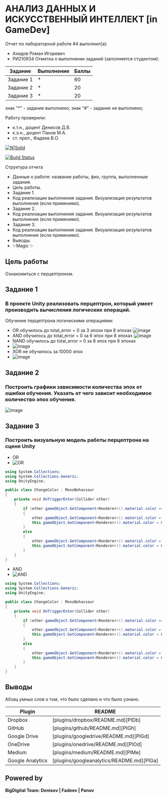 # АНАЛИЗ ДАННЫХ И ИСКУССТВЕННЫЙ ИНТЕЛЛЕКТ [in GameDev]
Отчет по лабораторной работе #4 выполнил(а):
- Ахидов Роман Игоревич
- РИ210934
Отметка о выполнении заданий (заполняется студентом):

| Задание | Выполнение | Баллы |
| ------ | ------ | ------ |
| Задание 1 | * | 60 |
| Задание 2 | * | 20 |
| Задание 3 | * | 20 |

знак "*" - задание выполнено; знак "#" - задание не выполнено;

Работу проверили:
- к.т.н., доцент Денисов Д.В.
- к.э.н., доцент Панов М.А.
- ст. преп., Фадеев В.О.

[![N|Solid](https://cldup.com/dTxpPi9lDf.thumb.png)](https://nodesource.com/products/nsolid)

[![Build Status](https://travis-ci.org/joemccann/dillinger.svg?branch=master)](https://travis-ci.org/joemccann/dillinger)

Структура отчета

- Данные о работе: название работы, фио, группа, выполненные задания.
- Цель работы.
- Задание 1.
- Код реализации выполнения задания. Визуализация результатов выполнения (если применимо).
- Задание 2.
- Код реализации выполнения задания. Визуализация результатов выполнения (если применимо).
- Задание 3.
- Код реализации выполнения задания. Визуализация результатов выполнения (если применимо).
- Выводы.
- ✨Magic ✨

## Цель работы
Ознакомиться с перцептроном.

## Задание 1
### В проекте Unity реализовать перцептрон, который умеет производить вычисления логических операций.
Обучение перцептрона логическими операциями:
- OR обучилось до total_error = 0 за 3 эпохи при 8 эпохах
![image](https://user-images.githubusercontent.com/105049918/205110249-a9a6ecd4-a17d-4392-aa3c-3530032212f7.png)
- AND обучилось до total_error = 0 за 6 эпох при 8 эпохах
![image](https://user-images.githubusercontent.com/105049918/205110996-692baad6-f465-45f7-afc9-5b03ba1a79a4.png)
- NAND обучилось до total_error = 0 за 8 эпох при 8 эпохах
- ![image](https://user-images.githubusercontent.com/105049918/205112546-cbcea12f-7166-4847-aac4-c4edc16cc43e.png)
- XOR не обучилось за 10000 эпох
- ![image](https://user-images.githubusercontent.com/105049918/205113349-18d557dc-8ed1-4511-bb6f-6fa1f9c8515e.png)

## Задание 2
### Построить графики зависимости количества эпох от ошибки обучения. Указать от чего зависит необходимое количество эпох обучения.
![image](https://user-images.githubusercontent.com/105049918/205117081-d3daa795-78cd-4d6f-8dec-a7b4aa05ce33.png)

## Задание 3
### Построить визуальную модель работы перцептрона на сцене Unity
- OR
- ![OR](https://user-images.githubusercontent.com/105049918/205128108-1cfd1f19-a2ff-4da7-a48d-53cc8bee73b2.gif)

```C#
using System.Collections;
using System.Collections.Generic;
using UnityEngine;

public class ChangeColor : MonoBehaviour
{
    private void OnTriggerEnter(Collider other)
    {
        if (other.gameObject.GetComponent<Renderer>().material.color == Color.white && this.gameObject.GetComponent<Renderer>().material.color == Color.white)
        {
            other.gameObject.GetComponent<Renderer>().material.color = Color.white;
            this.gameObject.GetComponent<Renderer>().material.color = Color.white;
        }
        else
        {
            other.gameObject.GetComponent<Renderer>().material.color = Color.black;
            this.gameObject.GetComponent<Renderer>().material.color = Color.black;
        }
    }
}
```

- AND
- ![AND](https://user-images.githubusercontent.com/105049918/205128503-3d2e636c-c8e9-4ea8-b1e5-a77497144282.gif)


```C#
using System.Collections;
using System.Collections.Generic;
using UnityEngine;

public class ChangeColor : MonoBehaviour
{
    private void OnTriggerEnter(Collider other)
    {
        if (other.gameObject.GetComponent<Renderer>().material.color == Color.white || this.gameObject.GetComponent<Renderer>().material.color == Color.white)
        {
            other.gameObject.GetComponent<Renderer>().material.color = Color.white;
            this.gameObject.GetComponent<Renderer>().material.color = Color.white;
        }
        else
        {
            other.gameObject.GetComponent<Renderer>().material.color = Color.black;
            this.gameObject.GetComponent<Renderer>().material.color = Color.black;
        }
    }
}
```
## Выводы

Абзац умных слов о том, что было сделано и что было узнано.

| Plugin | README |
| ------ | ------ |
| Dropbox | [plugins/dropbox/README.md][PlDb] |
| GitHub | [plugins/github/README.md][PlGh] |
| Google Drive | [plugins/googledrive/README.md][PlGd] |
| OneDrive | [plugins/onedrive/README.md][PlOd] |
| Medium | [plugins/medium/README.md][PlMe] |
| Google Analytics | [plugins/googleanalytics/README.md][PlGa] |

## Powered by

**BigDigital Team: Denisov | Fadeev | Panov**
